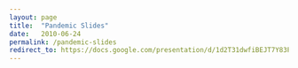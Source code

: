 ```yaml
---
layout: page
title:  "Pandemic Slides"
date:   2010-06-24
permalink: /pandemic-slides
redirect_to: https://docs.google.com/presentation/d/1d2T31dwfiBEJT7Y83PhtmF1qy--aFn-EWGzb_LeerBU/edit#slide=id.p
---
```


